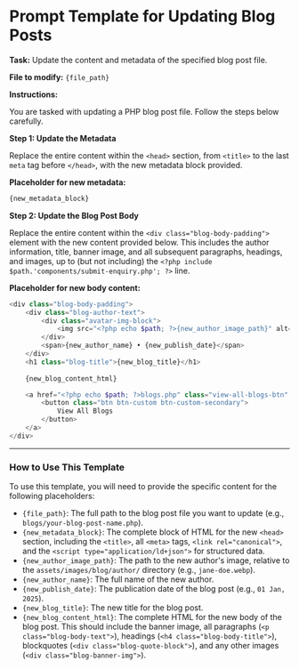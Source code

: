 # Prompt Template for Updating Blog Posts

**Task:** Update the content and metadata of the specified blog post file.

**File to modify:** `{file_path}`

**Instructions:**

You are tasked with updating a PHP blog post file. Follow the steps below carefully.

**Step 1: Update the Metadata**

Replace the entire content within the `<head>` section, from `<title>` to the last `meta` tag before `</head>`, with the new metadata block provided.

**Placeholder for new metadata:**
```html
{new_metadata_block}
```

**Step 2: Update the Blog Post Body**

Replace the entire content within the `<div class="blog-body-padding">` element with the new content provided below. This includes the author information, title, banner image, and all subsequent paragraphs, headings, and images, up to (but not including) the `<?php include $path.'components/submit-enquiry.php'; ?>` line.

**Placeholder for new body content:**
```php
<div class="blog-body-padding">
    <div class="blog-author-text">
        <div class="avatar-img-block">
            <img src="<?php echo $path; ?>{new_author_image_path}" alt="avatar" class="avatar-img" />
        </div>
        <span>{new_author_name} • {new_publish_date}</span>
    </div>
    <h1 class="blog-title">{new_blog_title}</h1>
    
    {new_blog_content_html}

    <a href="<?php echo $path; ?>blogs.php" class="view-all-blogs-btn" style="text-decoration: none;">
        <button class="btn btn-custom btn-custom-secondary">
            View All Blogs
        </button>
    </a>
</div>
```

---

### How to Use This Template

To use this template, you will need to provide the specific content for the following placeholders:

*   `{file_path}`: The full path to the blog post file you want to update (e.g., `blogs/your-blog-post-name.php`).
*   `{new_metadata_block}`: The complete block of HTML for the new `<head>` section, including the `<title>`, all `<meta>` tags, `<link rel="canonical">`, and the `<script type="application/ld+json">` for structured data.
*   `{new_author_image_path}`: The path to the new author's image, relative to the `assets/images/blog/author/` directory (e.g., `jane-doe.webp`).
*   `{new_author_name}`: The full name of the new author.
*   `{new_publish_date}`: The publication date of the blog post (e.g., `01 Jan, 2025`).
*   `{new_blog_title}`: The new title for the blog post.
*   `{new_blog_content_html}`: The complete HTML for the new body of the blog post. This should include the banner image, all paragraphs (`<p class="blog-body-text">`), headings (`<h4 class="blog-body-title">`), blockquotes (`<div class="blog-quote-block">`), and any other images (`<div class="blog-banner-img">`).

